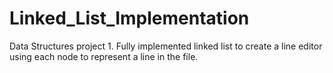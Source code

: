 # Linked_List_Implementation
Data Structures project 1. Fully implemented linked list to create a line editor using each node to represent a line in the file.
